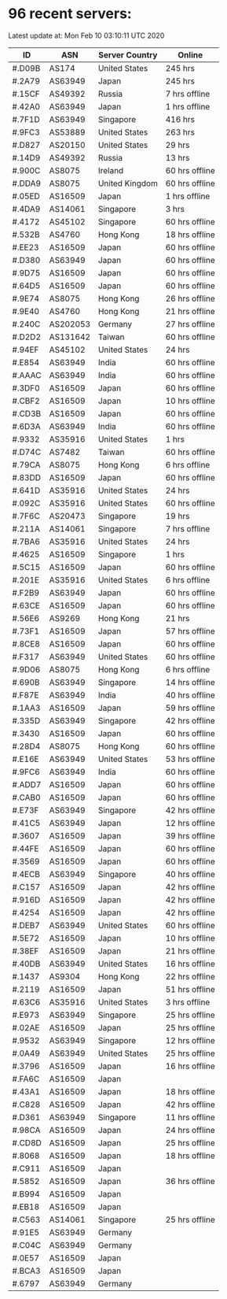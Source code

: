 # 96 recent servers:

Latest update at: Mon Feb 10 03:10:11 UTC 2020

| ID | ASN | Server Country | Online |
| -- | --- | -------------- | ------ |
| #.D09B | AS174 | United States | 245 hrs |
| #.2A79 | AS63949 | Japan | 245 hrs |
| #.15CF | AS49392 | Russia | 7 hrs offline |
| #.42A0 | AS63949 | Japan | 1 hrs offline |
| #.7F1D | AS63949 | Singapore | 416 hrs |
| #.9FC3 | AS53889 | United States | 263 hrs |
| #.D827 | AS20150 | United States | 29 hrs |
| #.14D9 | AS49392 | Russia | 13 hrs |
| #.900C | AS8075 | Ireland | 60 hrs offline |
| #.DDA9 | AS8075 | United Kingdom | 60 hrs offline |
| #.05ED | AS16509 | Japan | 1 hrs offline |
| #.4DA9 | AS14061 | Singapore | 3 hrs |
| #.4172 | AS45102 | Singapore | 60 hrs offline |
| #.532B | AS4760 | Hong Kong | 18 hrs offline |
| #.EE23 | AS16509 | Japan | 60 hrs offline |
| #.D380 | AS63949 | Japan | 60 hrs offline |
| #.9D75 | AS16509 | Japan | 60 hrs offline |
| #.64D5 | AS16509 | Japan | 60 hrs offline |
| #.9E74 | AS8075 | Hong Kong | 26 hrs offline |
| #.9E40 | AS4760 | Hong Kong | 21 hrs offline |
| #.240C | AS202053 | Germany | 27 hrs offline |
| #.D2D2 | AS131642 | Taiwan | 60 hrs offline |
| #.94EF | AS45102 | United States | 24 hrs |
| #.E854 | AS63949 | India | 60 hrs offline |
| #.AAAC | AS63949 | India | 60 hrs offline |
| #.3DF0 | AS16509 | Japan | 60 hrs offline |
| #.CBF2 | AS16509 | Japan | 10 hrs offline |
| #.CD3B | AS16509 | Japan | 60 hrs offline |
| #.6D3A | AS63949 | India | 60 hrs offline |
| #.9332 | AS35916 | United States | 1 hrs |
| #.D74C | AS7482 | Taiwan | 60 hrs offline |
| #.79CA | AS8075 | Hong Kong | 6 hrs offline |
| #.83DD | AS16509 | Japan | 60 hrs offline |
| #.641D | AS35916 | United States | 24 hrs |
| #.092C | AS35916 | United States | 60 hrs offline |
| #.7F6C | AS20473 | Singapore | 19 hrs |
| #.211A | AS14061 | Singapore | 7 hrs offline |
| #.7BA6 | AS35916 | United States | 24 hrs |
| #.4625 | AS16509 | Singapore | 1 hrs |
| #.5C15 | AS16509 | Japan | 60 hrs offline |
| #.201E | AS35916 | United States | 6 hrs offline |
| #.F2B9 | AS63949 | Japan | 60 hrs offline |
| #.63CE | AS16509 | Japan | 60 hrs offline |
| #.56E6 | AS9269 | Hong Kong | 21 hrs |
| #.73F1 | AS16509 | Japan | 57 hrs offline |
| #.8CE8 | AS16509 | Japan | 60 hrs offline |
| #.F317 | AS63949 | United States | 60 hrs offline |
| #.9D06 | AS8075 | Hong Kong | 6 hrs offline |
| #.690B | AS63949 | Singapore | 14 hrs offline |
| #.F87E | AS63949 | India | 40 hrs offline |
| #.1AA3 | AS16509 | Japan | 59 hrs offline |
| #.335D | AS63949 | Singapore | 42 hrs offline |
| #.3430 | AS16509 | Japan | 60 hrs offline |
| #.28D4 | AS8075 | Hong Kong | 60 hrs offline |
| #.E16E | AS63949 | United States | 53 hrs offline |
| #.9FC6 | AS63949 | India | 60 hrs offline |
| #.ADD7 | AS16509 | Japan | 60 hrs offline |
| #.CAB0 | AS16509 | Japan | 60 hrs offline |
| #.E73F | AS63949 | Singapore | 42 hrs offline |
| #.41C5 | AS63949 | Japan | 12 hrs offline |
| #.3607 | AS16509 | Japan | 39 hrs offline |
| #.44FE | AS16509 | Japan | 60 hrs offline |
| #.3569 | AS16509 | Japan | 60 hrs offline |
| #.4ECB | AS63949 | Singapore | 40 hrs offline |
| #.C157 | AS16509 | Japan | 42 hrs offline |
| #.916D | AS16509 | Japan | 42 hrs offline |
| #.4254 | AS16509 | Japan | 42 hrs offline |
| #.DEB7 | AS63949 | United States | 60 hrs offline |
| #.5E72 | AS16509 | Japan | 10 hrs offline |
| #.38EF | AS16509 | Japan | 21 hrs offline |
| #.40DB | AS63949 | United States | 16 hrs offline |
| #.1437 | AS9304 | Hong Kong | 22 hrs offline |
| #.2119 | AS16509 | Japan | 51 hrs offline |
| #.63C6 | AS35916 | United States | 3 hrs offline |
| #.E973 | AS63949 | Singapore | 25 hrs offline |
| #.02AE | AS16509 | Japan | 25 hrs offline |
| #.9532 | AS63949 | Singapore | 12 hrs offline |
| #.0A49 | AS63949 | United States | 25 hrs offline |
| #.3796 | AS16509 | Japan | 16 hrs offline |
| #.FA6C | AS16509 | Japan | |
| #.43A1 | AS16509 | Japan | 18 hrs offline |
| #.C828 | AS16509 | Japan | 42 hrs offline |
| #.D361 | AS63949 | Singapore | 11 hrs offline |
| #.98CA | AS16509 | Japan | 24 hrs offline |
| #.CD8D | AS16509 | Japan | 25 hrs offline |
| #.8068 | AS16509 | Japan | 18 hrs offline |
| #.C911 | AS16509 | Japan | |
| #.5852 | AS16509 | Japan | 36 hrs offline |
| #.B994 | AS16509 | Japan | |
| #.EB18 | AS16509 | Japan | |
| #.C563 | AS14061 | Singapore | 25 hrs offline |
| #.91E5 | AS63949 | Germany | |
| #.C04C | AS63949 | Germany | |
| #.0E57 | AS16509 | Japan | |
| #.BCA3 | AS16509 | Japan | |
| #.6797 | AS63949 | Germany | |

